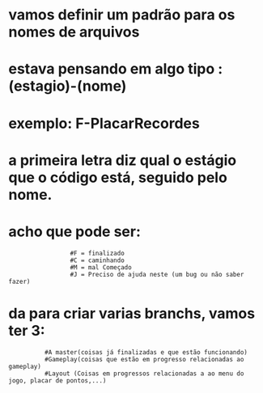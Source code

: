 # vamos definir um padrão para os nomes de arquivos 
# estava pensando em algo tipo : (estagio)-(nome)
# exemplo: F-PlacarRecordes 
# a primeira letra diz qual o estágio que o código está, seguido pelo nome.
# acho que pode ser: 
                     #F = finalizado
                     #C = caminhando 
                     #M = mal Começado 
                     #J = Preciso de ajuda neste (um bug ou não saber fazer)
                     
# da para criar varias branchs, vamos ter 3:
              #A master(coisas já finalizadas e que estão funcionando)
              #Gameplay(coisas que estão em progresso relacionadas ao gameplay)
              #Layout (Coisas em progressos relacionadas a ao menu do jogo, placar de pontos,...)
              
